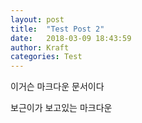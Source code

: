 ```yaml
---
layout: post
title:  "Test Post 2"
date:   2018-03-09 18:43:59
author: Kraft
categories: Test
---
```



이거슨 
마크다운
문서이다

보근이가 보고있는 마크다운




